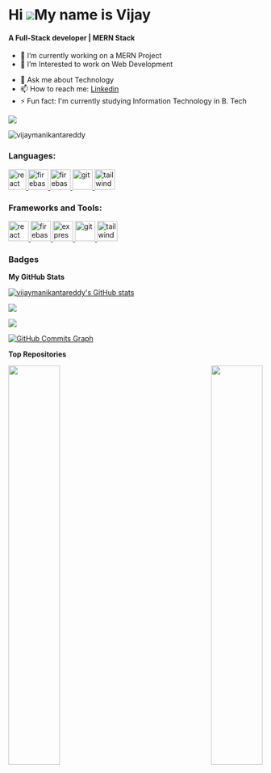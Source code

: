 Hi ![](https://user-images.githubusercontent.com/18350557/176309783-0785949b-9127-417c-8b55-ab5a4333674e.gif)My name is Vijay
======================================================================================================================================
<h4>A Full-Stack developer | MERN Stack</h4>

- 🔭 I’m currently working on a MERN Project
- 🌱 I’m Interested to work on Web Development
<!-- - 👯 I’m making the world better by PRs  -->
- 💬 Ask me about Technology
- 📫 How to reach me: <a href="https://www.linkedin.com/in/vijay-manikanta-reddy-sathi-22b90a20a/">Linkedin</a>
- ⚡ Fun fact: I'm currently studying Information Technology in B. Tech 

<a href="https://www.github.com/vijaymanikantareddy" target="_blank" rel="noreferrer"><img
src="https://img.shields.io/github/followers/vijaymanikantareddy?logo=github&style=for-the-badge&color=0891b2&labelColor=1c1917" /></a>
<p align="left"> <img src="https://komarev.com/ghpvc/?username=vijaymanikantareddy&label=Profile%20views&color=0e75b6&style=flat" alt="vijaymanikantareddy" /> </p>

<!-- <p align="left"> <a href="https://twitter.com/vijay_square" target="blank"><img src="https://img.shields.io/twitter/follow/vijay_square?logo=twitter&style=for-the-badge" alt="vijaymanikantareddy" /></a> </p> -->

<h3 align="left">Languages:</h3>
<p align="left"> <a href="https://reactjs.org/" target="_blank" rel="noreferrer"> <img src="https://upload.wikimedia.org/wikipedia/commons/thumb/1/18/ISO_C%2B%2B_Logo.svg/800px-ISO_C%2B%2B_Logo.svg.png" alt="react" width="35" height="40"/> </a> </a> <a href="https://firebase.google.com/" target="_blank" rel="noreferrer"> <img src="https://cdn4.iconfinder.com/data/icons/logos-and-brands/512/267_Python_logo-512.png" alt="firebase" width="40" height="40"/> </a> <a href="https://firebase.google.com/" target="_blank" rel="noreferrer"> <img src="https://upload.wikimedia.org/wikipedia/commons/thumb/9/99/Unofficial_JavaScript_logo_2.svg/2048px-Unofficial_JavaScript_logo_2.svg.png" alt="firebase" width="40" height="40"/> </a>  <a href="https://git-scm.com/" target="_blank" rel="noreferrer"> <img src="https://cdn-icons-png.flaticon.com/512/226/226777.png" alt="git" width="40" height="40"/> </a> <a href="https://tailwindcss.com/" target="_blank" rel="noreferrer"> <img src="https://icons-for-free.com/download-icon-development+logo+mysql+icon-1320184807686758112_512.png" alt="tailwind" width="40" height="40"/> </a> </p>

<h3 align="left">Frameworks and Tools:</h3>
<p align="left"> <a href="https://reactjs.org/" target="_blank" rel="noreferrer"> <img src="https://upload.wikimedia.org/wikipedia/commons/thumb/a/a7/React-icon.svg/2300px-React-icon.svg.png" alt="react" width="40" height="40"/> </a> <a href="https://firebase.google.com/" target="_blank" rel="noreferrer"> <img src="https://www.tutorialsteacher.com/Content/images/home/mongodb.svg" alt="firebase" width="40" height="40"/> </a> 
<!--   <a href="https://firebase.google.com/" target="_blank" rel="noreferrer"> <img src="https://www.vectorlogo.zone/logos/firebase/firebase-icon.svg" alt="firebase" width="40" height="40"/> </a>  -->
  <a href="https://flutter.dev" target="_blank" rel="noreferrer"> <img src="https://wsofter.ru/wp-content/uploads/2017/12/node-express.png" alt="express" width="40" height="40"/> </a> <a href="https://git-scm.com/" target="_blank" rel="noreferrer"> <img src="https://img.icons8.com/nolan/512/github.png" alt="git" width="40" height="40"/> </a>  </a> <a href="https://tailwindcss.com/" target="_blank" rel="noreferrer"> <img src="https://seeklogo.com/images/N/nodejs-logo-FBE122E377-seeklogo.com.png" alt="tailwind" width="40" height="40"/> </a> </a>   </p>


### Badges

<b>My GitHub Stats</b>

<a href="http://www.github.com/vijaymanikantareddy"><img src="https://github-readme-stats.vercel.app/api?username=vijaymanikantareddy&show_icons=true&hide=&count_private=true&title_color=22c55e&text_color=ffffff&icon_color=0891b2&bg_color=1c1917&hide_border=true&show_icons=true" alt="vijaymanikantareddy's GitHub stats" /></a>

<a href="http://www.github.com/vijaymanikantareddy"><img src="https://github-readme-streak-stats.herokuapp.com/?user=vijaymanikantareddy&stroke=ffffff&background=1c1917&ring=22c55e&fire=22c55e&currStreakNum=ffffff&currStreakLabel=22c55e&sideNums=ffffff&sideLabels=ffffff&dates=ffffff&hide_border=true" /></a>


![](https://leetcard.jacoblin.cool/vijaymanikantareddy?ext=heatmap?theme=dark)



<a href="http://www.github.com/vijaymanikantareddy"><img src="https://github-readme-activity-graph.cyclic.app/graph?username=vijaymanikantareddy&bg_color=1c1917&color=ffffff&line=0891b2&point=ffffff&area_color=1c1917&area=true&hide_border=true&custom_title=GitHub%20Commits%20Graph" alt="GitHub Commits Graph" /></a>

<!-- <a href="https://github.com/vijaymanikantareddy" align="left"><img src="https://github-readme-stats.vercel.app/api/top-langs/?username=vijaymanikantareddy&langs_count=10&title_color=22c55e&text_color=ffffff&icon_color=0891b2&bg_color=1c1917&hide_border=true&locale=en&custom_title=Top%20%Languages" alt="Top Languages" /></a> -->




<b>Top Repositories</b>

<div width="100%" align="center"><a href="https://github.com/vijaymanikantareddy/Leetcode_GFG_Solved" align="left"><img align="left" width="45%" src="https://github-readme-stats.vercel.app/api/pin/?username=vijaymanikantareddy&repo=Leetcode_GFG_Solved&title_color=22c55e&text_color=ffffff&icon_color=0891b2&bg_color=1c1917&hide_border=true&locale=en" /></a><a href="https://github.com/vijaymanikantareddy/Herovired_SQL_Assignment" align="right"><img align="right" width="45%" src="https://github-readme-stats.vercel.app/api/pin/?username=vijaymanikantareddy&repo=Herovired_SQL_Assignment&title_color=22c55e&text_color=ffffff&icon_color=0891b2&bg_color=1c1917&hide_border=true&locale=en" /></a></div><br /><br /><br /><br /><br /><br /><br />
